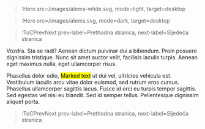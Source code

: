 > :Hero src=/images/alems-white.svg,
>       mode=light, target=desktop

> :Hero src=/images/alems.svg,
>       mode=dark, target=desktop

> :ToCPrevNext prev-label=Prethodna stranica, next-label=Sljedeća stranica
 

Vozdra. Sta se radi? Aenean dictum pulvinar dui a bibendum. Proin posuere dignissim tristique. Nunc sit amet auctor velit, facilisis iaculis turpis. Aenean eget maximus nulla, eget ullamcorper risus. 

Phasellus dolor odio, <mark>Marked text</mark> ut dui vel, ultricies vehicula est. Vestibulum iaculis arcu vitae dolor euismod, sed rutrum eros cursus. Phasellus ullamcorper sagittis lacus. Fusce id orci eu turpis tempor sagittis. Sed egestas vel nisi eu blandit. Sed id semper tellus. Pellentesque dignissim aliquet porta.


> :ToCPrevNext prev-label=Prethodna stranica, next-label=Sljedeća stranica


